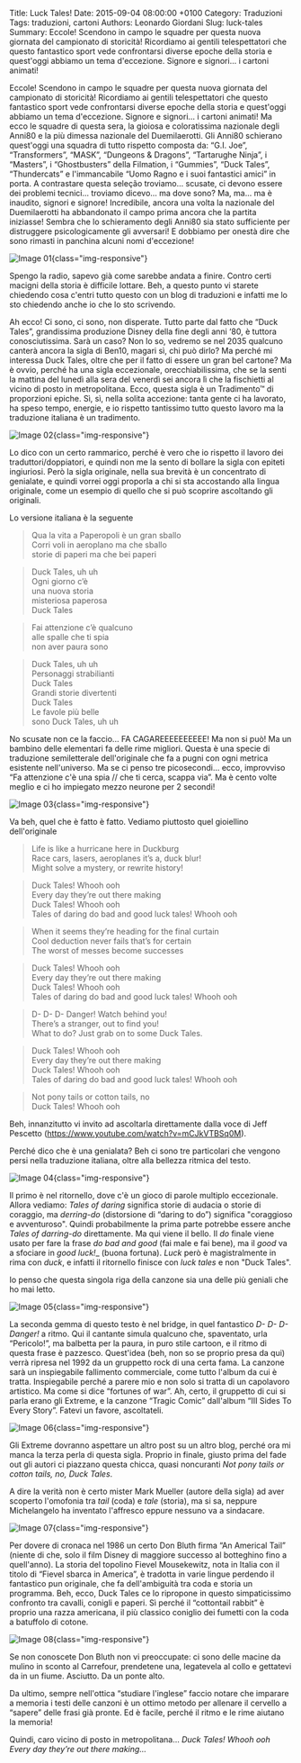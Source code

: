 Title: Luck Tales!
Date: 2015-09-04 08:00:00 +0100
Category: Traduzioni
Tags: traduzioni, cartoni
Authors: Leonardo Giordani
Slug: luck-tales
Summary: Eccole! Scendono in campo le squadre per questa nuova giornata del campionato di storicità! Ricordiamo ai gentili telespettatori che questo fantastico sport vede confrontarsi diverse epoche della storia e quest'oggi abbiamo un tema d'eccezione. Signore e signori... i cartoni animati!

Eccole! Scendono in campo le squadre per questa nuova giornata del campionato di storicità! Ricordiamo ai gentili telespettatori che questo fantastico sport vede confrontarsi diverse epoche della storia e quest'oggi abbiamo un tema d'eccezione. Signore e signori... i cartoni animati! Ma ecco le squadre di questa sera, la gioiosa e coloratissima nazionale degli Anni80 e la più dimessa nazionale del Duemilaerotti. Gli Anni80 schierano quest'oggi una squadra di tutto rispetto composta da: “G.I. Joe”, “Transformers”, “MASK”, “Dungeons & Dragons”, “Tartarughe Ninja”, i “Masters”, i “Ghostbusters” della Filmation, i “Gummies”, “Duck Tales”, “Thundercats” e l'immancabile “Uomo Ragno e i suoi fantastici amici” in porta. A contrastare questa seleção troviamo... scusate, ci devono essere dei problemi tecnici... troviamo dicevo... ma dove sono? Ma, ma... ma è inaudito, signori e signore! Incredibile, ancora una volta la nazionale del Duemilaerotti ha abbandonato il campo prima ancora che la partita iniziasse! Sembra che lo schieramento degli Anni80 sia stato sufficiente per distruggere psicologicamente gli avversari! E dobbiamo per onestà dire che sono rimasti in panchina alcuni nomi d'eccezione!

![Image 01](/images/luck-tales/fig01.jpg){class="img-responsive"}

Spengo la radio, sapevo già come sarebbe andata a finire. Contro certi macigni della storia è difficile lottare. Beh, a questo punto vi starete chiedendo cosa c'entri tutto questo con un blog di traduzioni e infatti me lo sto chiedendo anche io che lo sto scrivendo.

Ah ecco! Ci sono, ci sono, non disperate. Tutto parte dal fatto che “Duck Tales”, grandissima produzione Disney della fine degli anni ‘80, è tuttora conosciutissima. Sarà un caso? Non lo so, vedremo se nel 2035 qualcuno canterà ancora la sigla di Ben10, magari sì, chi può dirlo? Ma perché mi interessa Duck Tales, oltre che per il fatto di essere un gran bel cartone? Ma è ovvio, perché ha una sigla eccezionale, orecchiabilissima, che se la senti la mattina del lunedì alla sera del venerdì sei ancora lì che la fischietti al vicino di posto in metropolitana. Ecco, questa sigla è un Tradimento™ di proporzioni epiche. Sì, sì, nella solita accezione: tanta gente ci ha lavorato, ha speso tempo, energie, e io rispetto tantissimo tutto questo lavoro ma la traduzione italiana è un tradimento.

![Image 02](/images/luck-tales/fig02.jpg){class="img-responsive"}

Lo dico con un certo rammarico, perché è vero che io rispetto il lavoro dei traduttori/doppiatori, e quindi non me la sento di bollare la sigla con epiteti ingiuriosi. Però la sigla originale, nella sua brevità è un concentrato di genialate, e quindi vorrei oggi proporla a chi si sta accostando alla lingua originale, come un esempio di quello che si può scoprire ascoltando gli originali.

Lo versione italiana è la seguente

> Qua la vita a Paperopoli è un gran sballo
<br>Corri voli in aeroplano ma che sballo
<br>storie di paperi ma che bei paperi

> Duck Tales, uh uh
<br>Ogni giorno c’è
<br>una nuova storia
<br>misteriosa paperosa
<br>Duck Tales

> Fai attenzione c’è qualcuno
<br>alle spalle che ti spia
<br>non aver paura sono

> Duck Tales, uh uh
<br>Personaggi strabilianti
<br>Duck Tales
<br>Grandi storie divertenti
<br>Duck Tales
<br>Le favole più belle
<br>sono Duck Tales, uh uh

No scusate non ce la faccio... FA CAGAREEEEEEEEEE! Ma non si può! Ma un bambino delle elementari fa delle rime migliori. Questa è una specie di traduzione semiletterale dell'originale che fa a pugni con ogni metrica esistente nell'universo. Ma se ci penso tre picosecondi... ecco, improvviso “Fa attenzione c'è una spia // che ti cerca, scappa via”. Ma è cento volte meglio e ci ho impiegato mezzo neurone per 2 secondi!

![Image 03](/images/luck-tales/fig03.jpg){class="img-responsive"}

Va beh, quel che è fatto è fatto. Vediamo piuttosto quel gioiellino dell'originale

> Life is like a hurricane here in Duckburg
<br>Race cars, lasers, aeroplanes it’s a, duck blur!
<br>Might solve a mystery, or rewrite history!

> Duck Tales! Whooh ooh
<br>Every day they’re out there making
<br>Duck Tales! Whooh ooh
<br>Tales of daring do bad and good luck tales! Whooh ooh

> When it seems they’re heading for the final curtain
<br>Cool deduction never fails that’s for certain
<br>The worst of messes become successes

> Duck Tales! Whooh ooh
<br>Every day they’re out there making
<br>Duck Tales! Whooh ooh
<br>Tales of daring do bad and good luck tales! Whooh ooh

> D- D- D- Danger! Watch behind you!
<br>There’s a stranger, out to find you!
<br>What to do? Just grab on to some Duck Tales.

> Duck Tales! Whooh ooh
<br>Every day they’re out there making
<br>Duck Tales! Whooh ooh
<br>Tales of daring do bad and good luck tales! Whooh ooh

> Not pony tails or cotton tails, no
<br>Duck Tales! Whooh ooh

Beh, innanzitutto vi invito ad ascoltarla direttamente dalla voce di Jeff Pescetto (https://www.youtube.com/watch?v=mCJkVTBSq0M).

Perché dico che è una genialata? Beh ci sono tre particolari che vengono persi nella traduzione italiana, oltre alla bellezza ritmica del testo.

![Image 04](/images/luck-tales/fig04.jpg){class="img-responsive"}

Il primo è nel ritornello, dove c'è un gioco di parole multiplo eccezionale. Allora vediamo: _Tales of daring_ significa storie di audacia o storie di coraggio, ma _derring-do_ (distorsione di “daring to do”) significa "coraggioso e avventuroso". Quindi probabilmente la prima parte potrebbe essere anche _Tales of darring-do_ direttamente. Ma qui viene il bello. Il _do_ finale viene usato per fare la frase _do bad and good_ (fai male e fai bene), ma il _good_ va a sfociare in _good luck!__ (buona fortuna). _Luck_ però è magistralmente in rima con _duck_, e infatti il ritornello finisce con _luck tales_ e non "Duck Tales".

Io penso che questa singola riga della canzone sia una delle più geniali che ho mai letto.

![Image 05](/images/luck-tales/fig05.jpg){class="img-responsive"}

La seconda gemma di questo testo è nel bridge, in quel fantastico _D- D- D- Danger!_ a ritmo. Qui il cantante simula qualcuno che, spaventato, urla “Pericolo!”, ma balbetta per la paura, in puro stile cartoon, e il ritmo di questa frase è pazzesco. Quest'idea (beh, non so se proprio presa da qui) verrà ripresa nel 1992 da un gruppetto rock di una certa fama. La canzone sarà un inspiegabile fallimento commerciale, come tutto l'album da cui è tratta. Inspiegabile perché a parere mio e non solo si tratta di un capolavoro artistico. Ma come si dice “fortunes of war”. Ah, certo, il gruppetto di cui si parla erano gli Extreme, e la canzone “Tragic Comic” dall'album “III Sides To Every Story”. Fatevi un favore, ascoltateli.

![Image 06](/images/luck-tales/fig06.jpg){class="img-responsive"}

Gli Extreme dovranno aspettare un altro post su un altro blog, perché ora mi manca la terza perla di questa sigla. Proprio in finale, giusto prima del fade out gli autori ci piazzano questa chicca, quasi noncuranti _Not pony tails or cotton tails, no, Duck Tales_.

A dire la verità non è certo mister Mark Mueller (autore della sigla) ad aver scoperto l'omofonia tra _tail_ (coda) e _tale_ (storia), ma si sa, neppure Michelangelo ha inventato l'affresco eppure nessuno va a sindacare.

![Image 07](/images/luck-tales/fig07.jpg){class="img-responsive"}

Per dovere di cronaca nel 1986 un certo Don Bluth firma “An Americal Tail” (niente di che, solo il film Disney di maggiore successo al botteghino fino a quell'anno). La storia del topolino Fievel Mousekewitz, nota in Italia con il titolo di “Fievel sbarca in America”, è tradotta in varie lingue perdendo il fantastico pun originale, che fa dell'ambiguità tra coda e storia un programma. Beh, ecco, Duck Tales ce lo ripropone in questo simpaticissimo confronto tra cavalli, conigli e paperi. Sì perché il “cottontail rabbit” è proprio una razza americana, il più classico coniglio dei fumetti con la coda a batuffolo di cotone.

![Image 08](/images/luck-tales/fig08.jpg){class="img-responsive"}

Se non conoscete Don Bluth non vi preoccupate: ci sono delle macine da mulino in sconto al Carrefour, prendetene una, legatevela al collo e gettatevi da in un fiume. Asciutto. Da un ponte alto.

Da ultimo, sempre nell'ottica “studiare l'inglese” faccio notare che imparare a memoria i testi delle canzoni è un ottimo metodo per allenare il cervello a “sapere” delle frasi già pronte. Ed è facile, perché il ritmo e le rime aiutano la memoria!

Quindi, caro vicino di posto in metropolitana... _Duck Tales! Whooh ooh Every day they’re out there making..._
